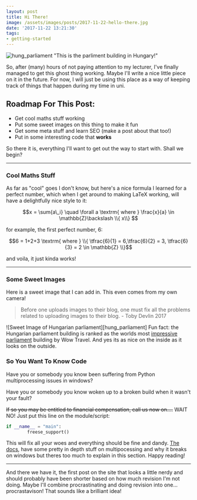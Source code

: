 ```yaml
---
layout: post
title: Hi There!
image: /assets/images/posts/2017-11-22-hello-there.jpg
date: '2017-11-22 13:21:30'
tags:
- getting-started
---
```

![hung_parliament](blog/assets/images/content/2017/11/hungary-building.JPG) "This is the parliment building in Hungary!"

So, after (many) hours of not paying attention to my lecturer, I've finally managed to get this ghost thing working. Maybe I'll write a nice little piece on it in the future. For now, I will just be using this place as a way of keeping track of things that happen during my time in uni.

## Roadmap For This Post:
- Get cool maths stuff working
- Put some sweet images on this thing to make it fun
- Get some meta stuff and learn SEO (make a post about that too!)
- Put in some interesting code that __works__

So there it is, everything I'll want to get out the way to start with. Shall we begin?
___
### Cool Maths Stuff
As far as "cool" goes I don't know, but here's a nice formula I learned for a perfect number, which when I get around to making LaTeX working, will have a delightfully nice style to it:

$$x = \sum{a\_i} \quad \forall a \textrm{ where } \frac{x}{a} \in \mathbb{Z}\backslash \\{ x\\} $$

for example, the first perfect number, 6:

$$6 = 1+2+3 \textrm{ where } \\{ \tfrac{6}{1} = 6,\tfrac{6}{2} = 3, \tfrac{6}{3} = 2 \in \mathbb{Z} \\}$$

and voila, it just kinda works! 
___
### Some Sweet Images
Here is a sweet image that I can add in. This even comes from my own camera! 

> Before one uploads images to their blog, one must fix all the problems related to uploading images to their blog. - Toby Devlin 2017

![Sweet Image of Hungarian parliament][hung_parliament]
Fun fact: the Hungarian parliament building is ranked as the worlds most [impressive parliament](http://wowtravel.me/worlds-most-impressive-parliament-buildings/) building by Wow Travel. And yes its as nice on the inside as it looks on the outside.

### So You Want To Know Code
Have you or somebody you know been suffering from Python multiprocessing issues in windows? 

Have you or somebody you know woken up to a broken build when it wasn't your fault? 

~~If so you may be entitled to financial compensation, call us now on....~~ WAIT NO! Just put this line on the module/script:

```python
if __name__ = "main":
        freese_support()
```

This will fix all your woes and everything should be fine and dandy. [The docs](https://docs.python.org/2/library/multiprocessing.html#miscellaneous), have some pretty in depth stuff on multipocessing and why it breaks on windows but theres too much to explain in this section. Happy reading! 

___

And there we have it, the first post on the site that looks a little nerdy and should probably have been shorter based on how much revision I'm not doing. Maybe I'll combine procrastinating and doing revision into one... procrastavison! That sounds like a brilliant idea!
